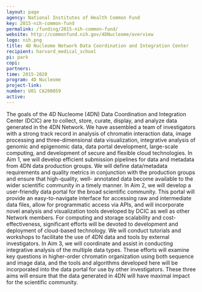 ```yaml
---
layout: page
agency: National Institutes of Health Common Fund
key: 2015-nih-common-fund
permalink: /funding/2015-nih-common-fund/
website: http://commonfund.nih.gov/4DNucleome/overview
logo: nih.png
title: 4D Nucleome Network Data Coordination and Integration Center
recipient: harvard_medical_school
pi: park
copi: 
partners: 
time: 2015-2020
program: 4D Nucleome
project-link: 
number: U01 CA200059
active: 
---
```

The goals of the 4D Nucleome (4DN) Data Coordination and Integration Center (DCIC) are to collect, store, curate, display, and analyze data generated in the 4DN Network. We have assembled a team of investigators with a strong track record in analysis of chromatin interaction data, image processing and three-dimensional data visualization, integrative analysis of genomic and epigenomic data, data portal development, large-scale computing, and development of secure and flexible cloud technologies. In Aim 1, we will develop efficient submission pipelines for data and metadata from 4DN data production groups. We will define data/metadata requirements and quality metrics in conjunction with the production groups and ensure that high-quality, well- annotated data become available to the wider scientific community in a timely manner. In Aim 2, we will develop a user-friendly data portal for the broad scientific community. This portal will provide an easy-to-navigate interface for accessing raw and intermediate data files, allow for programmatic access via APIs, and will incorporate novel analysis and visualization tools developed by DCIC as well as other Network members. For computing and storage scalability and cost-effectiveness, significant efforts will be devoted to development and deployment of cloud-based technology. We will conduct tutorials and workshops to facilitate the use of 4DN data and tools by external investigators. In Aim 3, we will coordinate and assist in conducting integrative analysis of the multiple data types. These efforts will examine key questions in higher-order chromatin organization using both sequence and image data, and the tools and algorithms developed here will be incorporated into the data portal for use by other investigators. These three aims will ensure that the data generated in 4DN will have maximal impact for the scientific community.
